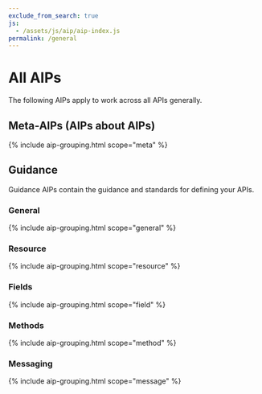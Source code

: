 ```yaml
---
exclude_from_search: true
js:
  - /assets/js/aip/aip-index.js
permalink: /general
---
```


# All AIPs

The following AIPs apply to work across all APIs generally.

## Meta-AIPs (AIPs about AIPs)

{% include aip-grouping.html scope="meta" %}

## Guidance
Guidance AIPs contain the guidance and standards for defining your APIs.

### General
{% include aip-grouping.html scope="general" %}

### Resource
{% include aip-grouping.html scope="resource" %}

### Fields
{% include aip-grouping.html scope="field" %}

### Methods
{% include aip-grouping.html scope="method" %}

### Messaging
{% include aip-grouping.html scope="message" %}
